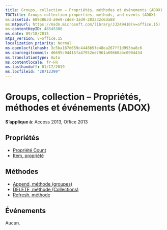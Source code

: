 ```yaml
---
title: Groups, collection – Propriétés, méthodes et événements (ADOX)
TOCTitle: Groups collection properties, methods, and events (ADOX)
ms:assetid: 6893863d-a9e9-cde8-3ad9-283332c6da88
ms:mtpsurl: https://msdn.microsoft.com/library/JJ249410(v=office.15)
ms:contentKeyID: 48545388
ms.date: 09/18/2015
mtps_version: v=office.15
localization_priority: Normal
ms.openlocfilehash: 3c5ba167d659c4448b5fe48ea267ff1d993ba8c6
ms.sourcegitcommit: d6695c94415fa47952ee7961a69660abc0904434
ms.translationtype: Auto
ms.contentlocale: fr-FR
ms.lasthandoff: 01/17/2019
ms.locfileid: "28712399"
---
```

# <a name="groups-collection-properties-methods-and-events-adox"></a>Groups, collection – Propriétés, méthodes et événements (ADOX)


**S’applique à**: Access 2013, Office 2013

## <a name="properties"></a>Propriétés

- [Propriété Count](count-property-ado.md)
- [Item, propriété](item-property-ado.md)

## <a name="methods"></a>Méthodes

- [Append, méthode (groupes)](append-method-adox-groups.md)
- [DELETE, méthode (Collections)](delete-method-adox-collections.md)
- [Refresh, méthode](refresh-method-ado.md)

## <a name="events"></a>Événements

Aucun.


